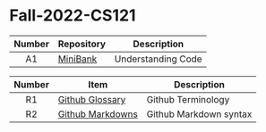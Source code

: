 # Fall-2022-CS121

| Number | Repository | Description |
| :----: | ------ | ----------- |
| A1| [MiniBank](https://github.com/ProfessorLDiekhoffCS121/MiniBank)   |Understanding Code|





| Number | Item | Description |
| :----: | ------ | ----------- |
| R1| [Github Glossary](https://docs.github.com/en/get-started/quickstart/github-glossary)   |Github Terminology|
| R2| [Github Markdowns]([https://docs.github.com/en/get-started/writing-on-github/getting-started-with-writing-and-formatting-on-github/basic-writing-and-formatting-syntax])   |Github Markdown syntax|

